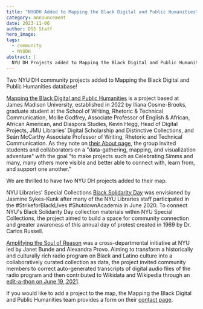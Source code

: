 ```yaml
---
title: "NYUDH Added to Mapping the Black Digital and Public Humanities"
category: announcement
date: 2023-11-06
author: DSS Staff
hero_image: 
tags:
  - community
  - NYUDH
abstract: |
  NYU DH Projects added to Mapping the Black Digital and Public Humanities.
--- 
```



Two NYU DH community projects added to Mapping the Black Digital and Public Humanities database!

[Mapping the Black Digital and Public Humanities](https://sites.lib.jmu.edu/mappingbdph/) is a project based at James Madison University, established in 2022 by Iliana Cosme-Brooks, graduate student at the School of Writing, Rhetoric & Technical Communication, Mollie Godfrey, Associate Professor of English & African, African American, and Diaspora Studies, Kevin Hegg, Head of Digital Projects, JMU Libraries’ Digital Scholarship and Distinctive Collections, and Seán McCarthy Associate Professor of Writing, Rhetoric and Technical Communication. As they note on [their About page](https://sites.lib.jmu.edu/mappingbdph/about/), the group invited students and collaborators on a "data-gathering, mapping, and visualization adventure" with the goal "to make projects such as Celebrating Simms and many, many others more visible and better able to connect with, learn from, and support one another." 

We are thrilled to have two NYU DH projects added to their map.

NYU Libraries' Special Collections [Black Solidarity Day](https://specialcollections.hosting.nyu.edu/exhibitions/black-solidarity-day/) was envisioned by Jasmine Sykes-Kunk after many of the NYU Libraries staff participated in the #StrikeforBlackLIves #ShutdownAcademia in June 2020. To connect NYU's Black Solidarity Day collection materials within NYU Special Collections, the project aimed to build a space for community connection and greater awareness of this annual day of protest created in 1969 by Dr. Carlos Russell.

[Amplifying the Soul of Reason](https://specialcollections.hosting.nyu.edu/projects/soul-of-reason/) was a cross-departmental initiative at NYU led by Janet Bunde and Alexandra Provo. Aiming to transform a historically and culturally rich radio program on Black and Latino culture into a collaboratively curated collection as data, the project invited community members to correct auto-generated transcripts of digital audio files of the radio program and then contributed to Wikidata and Wikipedia through an [edit-a-thon on June 19, 2021](https://en.wikipedia.org/wiki/Wikipedia:Meetup/NYC/AfroCROWD/NYU_Soul_of_Reason).

If you would like to add a project to the map, the Mapping the Black Digital and Public Humanities team provides a form on their [contact page](https://sites.lib.jmu.edu/mappingbdph/contact/).

